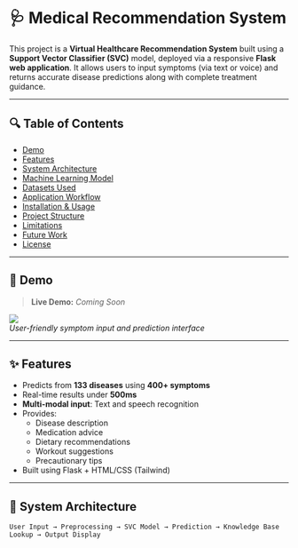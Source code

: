 # 🩺 Medical Recommendation System

This project is a **Virtual Healthcare Recommendation System** built using a **Support Vector Classifier (SVC)** model, deployed via a responsive **Flask web application**. It allows users to input symptoms (via text or voice) and returns accurate disease predictions along with complete treatment guidance.

---

## 🔍 Table of Contents

- [Demo](#-demo)
- [Features](#-features)
- [System Architecture](#-system-architecture)
- [Machine Learning Model](#-machine-learning-model)
- [Datasets Used](#-datasets-used)
- [Application Workflow](#-application-workflow)
- [Installation & Usage](#-installation--usage)
- [Project Structure](#-project-structure)
- [Limitations](#-limitations)
- [Future Work](#-future-work)
- [License](#-license)

---

## 🚀 Demo

> **Live Demo:** _Coming Soon_

![](./screenshots/interface.png)  
*User-friendly symptom input and prediction interface*

---

## ✨ Features

- Predicts from **133 diseases** using **400+ symptoms**
- Real-time results under **500ms**
- **Multi-modal input**: Text and speech recognition
- Provides:
  - Disease description
  - Medication advice
  - Dietary recommendations
  - Workout suggestions
  - Precautionary tips
- Built using Flask + HTML/CSS (Tailwind)

---

## 🧠 System Architecture

```plaintext
User Input → Preprocessing → SVC Model → Prediction → Knowledge Base Lookup → Output Display
